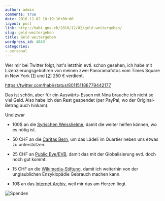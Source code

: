 ```yaml
---
author: admin
comments: true
date: 2016-12-02 18:19:10+00:00
layout: post
link: http://habi.gna.ch/2016/12/02/geld-weitergeben/
slug: geld-weitergeben
title: Geld weitergeben
wordpress_id: 4849
categories:
- personal
---
```


Wer mir bei Twitter folgt, hat's letzthin evtl. schon gesehen, ich habe mit Lizenzierungsgebühren von meinen zwei Panoramafotos vom Times Square in New York [[1](https://www.360cities.net/image/nyc-times-square-1)] und [[2](https://www.360cities.net/image/nyc-times-square-2)] 250 € verdient.

https://twitter.com/habi/status/801151188779442177

Das ist schön, aber für ein Auswärts-Essen mit Nina brauche ich nicht so viel Geld.
Also habe ich den Rest gespendet (per PayPal, wo der Original-Betrag auch hinkam).

Und zwar





  * 100$ an die [Syrischen Weisshelme](https://www.whitehelmets.org/en), damit die weiter helfen können, wo es nötig ist.


  * 50 CHF an die [Caritas Bern](http://www.caritas-bern.ch/), um das Lädeli im Quartier neben uns etwas zu unterstützen.


  * 25 CHF an [Public Eye/EVB](https://www.publiceye.ch/), damit das mit der Globalisierung evtl. doch noch gut kommt.


  * 15 CHF an die [Wikimedia-Stiftung](https://wikimediafoundation.org/wiki/Home), damit ich weiterhin von der unglaublichen Enzyklopädie Gebrauch machen kann.


  * 10$ an das [Internet Archiv](https://archive.org/), weil mir das am Herzen liegt.



![Spenden](http://habi.gna.ch/wp-content/uploads/2016/12/donations.png)
